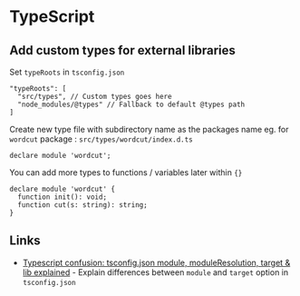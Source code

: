 # TypeScript

## Add custom types for external libraries

Set `typeRoots` in `tsconfig.json`

```text
"typeRoots": [                           
  "src/types", // Custom types goes here
  "node_modules/@types" // Fallback to default @types path
]
```

Create new type file with subdirectory name as the packages name eg. for `wordcut` package : `src/types/wordcut/index.d.ts`

```text
declare module 'wordcut';
```

You can add more types to functions / variables later within `{}`

```text
declare module 'wordcut' {
  function init(): void;
  function cut(s: string): string;
}
```

## Links

- [Typescript confusion: tsconfig.json module, moduleResolution, target & lib explained](https://medium.com/@tommedema/typescript-confusion-tsconfig-json-module-moduleresolution-target-lib-explained-65db2c44b491) - Explain differences between `module` and `target` option in `tsconfig.json`